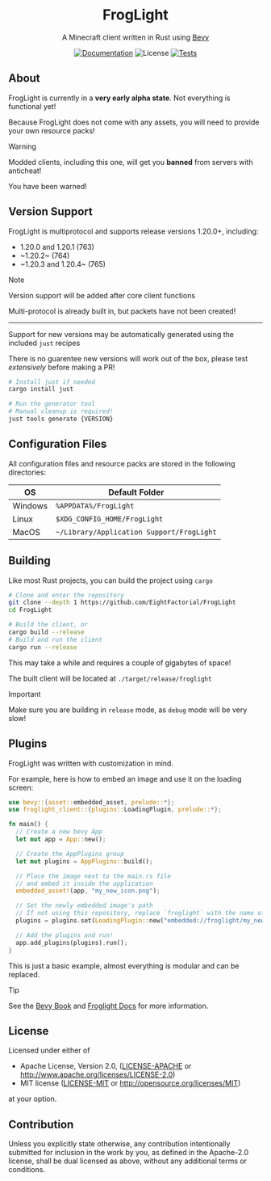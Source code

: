 <h1 align="center">FrogLight</h1>
<p align="center">A Minecraft client written in Rust using <a href="https://bevyengine.org/">Bevy</a></p>

<p align="center">
  <a href="https://github.com/EightFactorial/FrogLight"><img alt="Documentation" src="https://img.shields.io/badge/docs-main-green.svg"></a>  
  <img alt="License" src="https://img.shields.io/badge/license-MIT/Apache--2.0---?color=blue">
  <a href="https://github.com/EightFactorial/FrogLight/actions"><img alt="Tests" src="https://github.com/EightFactorial/FrogLight/actions/workflows/nextest.yml/badge.svg"></a>
</p>

## About

FrogLight is currently in a **very early alpha state**. Not everything is functional yet!

Because FrogLight does not come with any assets, you will need to provide your own resource packs!



> [!Warning]
> Modded clients, including this one, will get you **banned** from servers with anticheat!
> 
> You have been warned!

## Version Support

FrogLight is multiprotocol and supports release versions 1.20.0+, including:
- 1.20.0 and 1.20.1 (763)
- ~1.20.2~ (764)
- ~1.20.3 and 1.20.4~ (765)

> [!Note]
> Version support will be added after core client functions
> 
> Multi-protocol is already built in, but packets have not been created!

---

Support for new versions may be automatically generated using the included `just` recipes

There is no guarentee new versions will work out of the box, please test *extensively* before making a PR!

```sh
# Install just if needed
cargo install just

# Run the generator tool
# Manual cleanup is required!
just tools generate {VERSION}
```

## Configuration Files

All configuration files and resource packs are stored in the following directories:

| OS      | Default Folder                            |
| ------- | ----------------------------------------- |
| Windows | `%APPDATA%/FrogLight`                     |
| Linux   | `$XDG_CONFIG_HOME/FrogLight`              |
| MacOS   | `~/Library/Application Support/FrogLight` |

## Building

Like most Rust projects, you can build the project using `cargo`

```sh
# Clone and enter the repository
git clone --depth 1 https://github.com/EightFactorial/FrogLight
cd FrogLight

# Build the client, or
cargo build --release
# Build and run the client
cargo run --release
```

This may take a while and requires a couple of gigabytes of space!

The built client will be located at `./target/release/froglight`

> [!Important]
> Make sure you are building in `release` mode, as `debug` mode will be very slow!

## Plugins

FrogLight was written with customization in mind.

For example, here is how to embed an image and use it on the loading screen:

```rust
use bevy::{asset::embedded_asset, prelude::*};
use froglight_client::{plugins::LoadingPlugin, prelude::*};

fn main() {
  // Create a new bevy App
  let mut app = App::new();

  // Create the AppPlugins group
  let mut plugins = AppPlugins::build();

  // Place the image next to the main.rs file
  // and embed it inside the application
  embedded_asset!(app, "my_new_icon.png");

  // Set the newly embedded image's path
  // If not using this repository, replace `froglight` with the name of your crate
  plugins = plugins.set(LoadingPlugin::new("embedded://froglight/my_new_icon.png"));

  // Add the plugins and run!
  app.add_plugins(plugins).run();
}
```
This is just a basic example, almost everything is modular and can be replaced.

> [!Tip]
> See the [Bevy Book](https://bevyengine.org/learn/book/getting-started/plugins/) and [Froglight Docs](https://github.com/EightFactorial/FrogLight/) for more information.

## License

Licensed under either of

* Apache License, Version 2.0, ([LICENSE-APACHE](LICENSE-APACHE) or <http://www.apache.org/licenses/LICENSE-2.0>)
* MIT license ([LICENSE-MIT](LICENSE-MIT) or <http://opensource.org/licenses/MIT>)

at your option.

## Contribution

Unless you explicitly state otherwise, any contribution intentionally
submitted for inclusion in the work by you, as defined in the Apache-2.0
license, shall be dual licensed as above, without any additional terms or
conditions.
